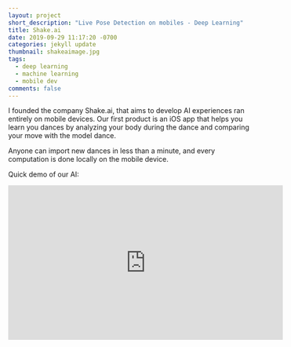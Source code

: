 ```yaml
---
layout: project
short_description: "Live Pose Detection on mobiles - Deep Learning"
title: Shake.ai
date: 2019-09-29 11:17:20 -0700
categories: jekyll update
thumbnail: shakeaimage.jpg
tags:
  - deep learning
  - machine learning
  - mobile dev
comments: false
---
```


I founded the company Shake.ai, that aims to develop AI experiences ran entirely on mobile devices. Our first product is an iOS app that helps you learn you dances by analyzing your body during the dance and comparing your move with the model dance.

Anyone can import new dances in less than a minute, and every computation is done locally on the mobile device.

Quick demo of our AI:

<iframe width="560" height="315" src="https://www.youtube.com/embed/s3_HMX3jcD4" frameborder="0" allow="accelerometer;  clipboard-write; encrypted-media; gyroscope; picture-in-picture" allowfullscreen> </iframe>
